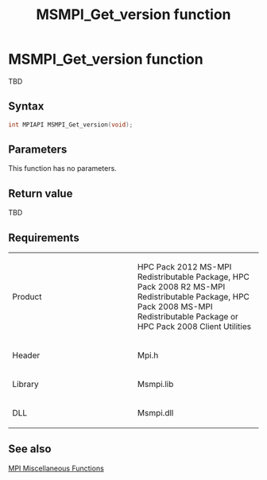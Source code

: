 ﻿---
title: MSMPI_Get_version function
TOCTitle: MSMPI_Get_version function
ms:assetid: 72af9edc-487e-4a9d-9c36-cef81f6517a7
ms:mtpsurl: https://msdn.microsoft.com/en-us/library/Dn520621(v=VS.85)
ms:contentKeyID: 59361092
ms.date: 03/28/2018
mtps_version: v=VS.85
f1_keywords:
- mpi/MSMPI_Get_version
- MSMPI_Get_version
dev_langs:
- C++
- C
---

# MSMPI\_Get\_version function

TBD

## Syntax

``` c++
int MPIAPI MSMPI_Get_version(void);
```

## Parameters

This function has no parameters.

## Return value

TBD

## Requirements

<table>
<colgroup>
<col style="width: 50%" />
<col style="width: 50%" />
</colgroup>
<tbody>
<tr class="odd">
<td><p>Product</p></td>
<td><p>HPC Pack 2012 MS-MPI Redistributable Package, HPC Pack 2008 R2 MS-MPI Redistributable Package, HPC Pack 2008 MS-MPI Redistributable Package or HPC Pack 2008 Client Utilities</p></td>
</tr>
<tr class="even">
<td><p>Header</p></td>
<td>Mpi.h</td>
</tr>
<tr class="odd">
<td><p>Library</p></td>
<td>Msmpi.lib</td>
</tr>
<tr class="even">
<td><p>DLL</p></td>
<td>Msmpi.dll</td>
</tr>
</tbody>
</table>


## See also

[MPI Miscellaneous Functions](mpi-miscellaneous-functions.md)

